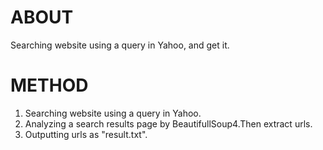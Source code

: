 # ABOUT
Searching website using a query in Yahoo, and get it. <br/>
# METHOD
1. Searching website using a query in Yahoo.
2. Analyzing a search results page by BeautifullSoup4.Then extract urls.
3. Outputting urls as "result.txt".
